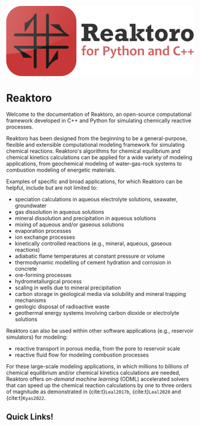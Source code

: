 ![](images/reaktoro-for-python-and-cpp.svg)

# Reaktoro

Welcome to the documentation of Reaktoro, an open-source computational framework developed in C++ and Python for simulating chemically reactive processes.

Reaktoro has been designed from the beginning to be a general-purpose, flexible and extensible computational modeling framework for simulating chemical reactions. Reaktoro's algorithms for chemical equilibrium and chemical kinetics calculations can be applied for a wide variety of modeling applications, from geochemical modeling of water-gas-rock systems to combustion modeling of energetic materials.

Examples of specific and broad applications, for which Reaktoro can be helpful, include but are not limited to:

* speciation calculations in aqueous electrolyte solutions, seawater, groundwater
* gas dissolution in aqueous solutions
* mineral dissolution and precipitation in aqueous solutions
* mixing of aqueous and/or gaseous solutions
* evaporation processes
* ion exchange processes
* kinetically controlled reactions (e.g., mineral, aqueous, gaseous reactions)
* adiabatic flame temperatures at constant pressure or volume
* thermodynamic modelling of cement hydration and corrosion in concrete
* ore-forming processes
* hydrometallurgical process
* scaling in wells due to mineral precipitation
* carbon storage in geological media via solubility and mineral trapping mechanisms
* geologic disposal of radioactive waste
* geothermal energy systems involving carbon dioxide or electrolyte solutions

Reaktoro can also be used within other software applications (e.g., reservoir simulators) for modeling:

* reactive transport in porous media, from the pore to reservoir scale
* reactive fluid flow for modeling combustion processes

For these large-scale modeling applications, in which millions to billions of chemical equilibrium and/or chemical kinetics calculations are needed, Reaktoro offers *on-demand machine learning* (ODML) accelerated solvers that can speed up the chemical reaction calculations by one to three orders of magnitude as demonstrated in {cite:t}`Leal2017b`, {cite:t}`Leal2020` and {cite:t}`Kyas2022`.

## Quick Links!

```{tableofcontents}
```
